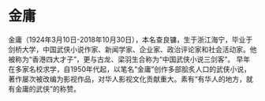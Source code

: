 # 金庸

金庸（1924年3月10日-2018年10月30日），本名查良镛，生于浙江海宁，毕业于剑桥大学，中国武侠小说作家、新闻学家、企业家、政治评论家和社会活动家。他被称为“香港四大才子”，更与古龙、梁羽生合称为“中国武侠小说三剑客”。
早年在多家名校求学，自1950年代起，以笔名“金庸”创作多部脍炙人口的武侠小说，著作屡次被改编为影视作品，对华人影视文化贡献重大。素有“有华人的地方，就有金庸的武侠”的称赞。